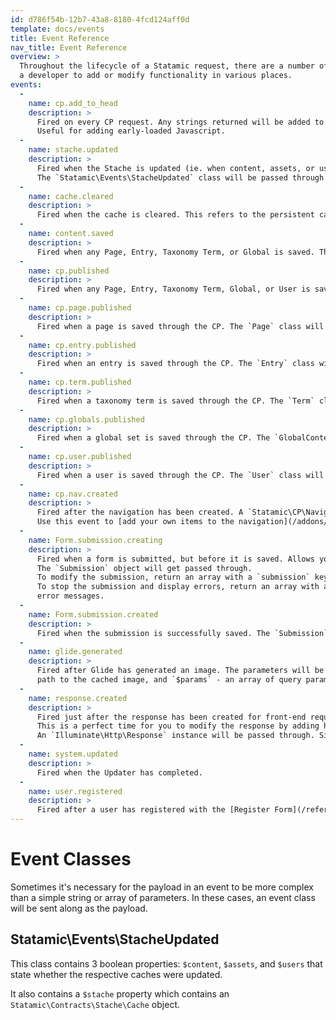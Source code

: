 ```yaml
---
id: d786f54b-12b7-43a8-8180-4fcd124aff0d
template: docs/events
title: Event Reference
nav_title: Event Reference
overview: >
  Throughout the lifecycle of a Statamic request, there are a number of events that are fired. These events allow
  a developer to add or modify functionality in various places.
events:
  -
    name: cp.add_to_head
    description: >
      Fired on every CP request. Any strings returned will be added to the Control Panel’s `<head>` element.
      Useful for adding early-loaded Javascript.
  -
    name: stache.updated
    description: >
      Fired when the Stache is updated (ie. when content, assets, or users are created/modified) this will be fired.
      The `Statamic\Events\StacheUpdated` class will be passed through.
  -
    name: cache.cleared
    description: >
      Fired when the cache is cleared. This refers to the persistent cache, _not_ the "Stache".
  -
    name: content.saved
    description: >
      Fired when any Page, Entry, Taxonomy Term, or Global is saved. The respective class will be passed through.
  -
    name: cp.published
    description: >
      Fired when any Page, Entry, Taxonomy Term, Global, or User is saved through the CP. The respective class will be passed through.
  -
    name: cp.page.published
    description: >
      Fired when a page is saved through the CP. The `Page` class will be passed through.
  -
    name: cp.entry.published
    description: >
      Fired when an entry is saved through the CP. The `Entry` class will be passed through.
  -
    name: cp.term.published
    description: >
      Fired when a taxonomy term is saved through the CP. The `Term` class will be passed through.
  -
    name: cp.globals.published
    description: >
      Fired when a global set is saved through the CP. The `GlobalContent` class will be passed through.
  -
    name: cp.user.published
    description: >
      Fired when a user is saved through the CP. The `User` class will be passed through.
  -
    name: cp.nav.created
    description: >
      Fired after the navigation has been created. A `Statamic\CP\Navigation\Nav` object will be passed through.
      Use this event to [add your own items to the navigation](/addons/anatomy/navigation).
  -
    name: Form.submission.creating
    description: >
      Fired when a form is submitted, but before it is saved. Allows you to stop or modify the submission.
      The `Submission` object will get passed through.
      To modify the submission, return an array with a `submission` key containing the modified `Submission` object.
      To stop the submission and display errors, return an array with an `errors` key containing an array of
      error messages.
  -
    name: Form.submission.created
    description: >
      Fired when the submission is successfully saved. The `Submission` object is passed through.
  -
    name: glide.generated
    description: >
      Fired after Glide has generated an image. The parameters will be `$path` - which will be the full
      path to the cached image, and `$params` - an array of query parameters used to generate the image.
  -
    name: response.created
    description: >
      Fired just after the response has been created for front-end requests, and just before it gets sent.
      This is a perfect time for you to modify the response by adding headers, adjusting the output, etc.
      An `Illuminate\Http\Response` instance will be passed through. Simply modify it and don't return anything.
  -
    name: system.updated
    description: >
      Fired when the Updater has completed.
  -
    name: user.registered
    description: >
      Fired after a user has registered with the [Register Form](/reference/tags/user-register_form). The `User` will be passed through.
---
```


# Event Classes

Sometimes it's necessary for the payload in an event to be more complex than a simple string or array of parameters.
In these cases, an event class will be sent along as the payload.

## Statamic\Events\StacheUpdated

This class contains 3 boolean properties: `$content`, `$assets`, and `$users` that state whether the respective caches were
updated.

It also contains a `$stache` property which contains an `Statamic\Contracts\Stache\Cache` object.
